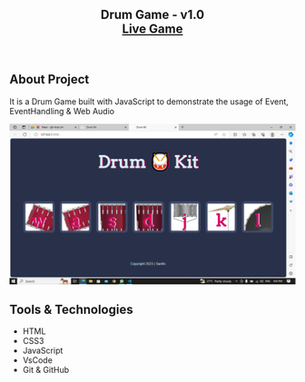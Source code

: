 <h2 align="center">
Drum Game - v1.0<br/>
  <a href="" target="_blank">Live Game</a>

</h2>

<br/>

## About Project

It is a Drum Game built with JavaScript to demonstrate the usage of Event, EventHandling & Web Audio
<br/>

![Game UI](image.png)

## Tools & Technologies

- HTML
- CSS3
- JavaScript
- VsCode
- Git & GitHub
